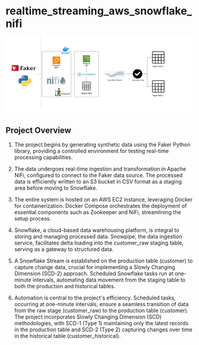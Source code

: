 # realtime_streaming_aws_snowflake_nifi

![architecture](realtime_architecture.png)

## Project Overview

1. The project begins by generating synthetic data using the Faker Python library, providing a controlled environment for testing real-time processing capabilities.

2. The data undergoes real-time ingestion and transformation in Apache NiFi, configured to connect to the Faker data source. The processed data is efficiently written to an S3 bucket in CSV format as a staging area before moving to Snowflake.
   
3. The entire system is hosted on an AWS EC2 instance, leveraging Docker for containerization. Docker Compose orchestrates the deployment of essential components such as Zookeeper and NiFi, streamlining the setup process.

4. Snowflake, a cloud-based data warehousing platform, is integral to storing and managing processed data. Snowpipe, the data ingestion service, facilitates delta loading into the customer_raw staging table, serving as a gateway to structured data.
   
5. A Snowflake Stream is established on the production table (customer) to capture change data, crucial for implementing a Slowly Changing Dimension (SCD-2) approach. Scheduled Snowflake tasks run at one-minute intervals, automating data movement from the staging table to both the production and historical tables.

6. Automation is central to the project's efficiency. Scheduled tasks, occurring at one-minute intervals, ensure a seamless transition of data from the raw stage (customer_raw) to the production table (customer). The project incorporates Slowly Changing Dimension (SCD) methodologies, with SCD-1 (Type 1) maintaining only the latest records in the production table and SCD-2 (Type 2) capturing changes over time in the historical table (customer_historical).   
